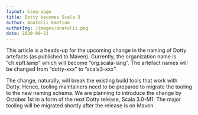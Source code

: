 ```yaml
---
layout: blog-page
title: Dotty becomes Scala 3
author: Anatolii Kmetiuk
authorImg: /images/anatolii.png
date: 2020-09-21
---
```


This article is a heads-up for the upcoming change in the naming of Dotty artefacts (as published to Maven). Currently, the organization name is “ch.epfl.lamp” which will become “org.scala-lang”. The artefact names will be changed from “dotty-xxx” to “scala3-xxx”.

The change, naturally, will break the existing build tools that work with Dotty. Hence, tooling maintainers need to be prepared to migrate the tooling to the new naming schema. We are planning to introduce the change by October 1st in a form of the next Dotty release, Scala 3.0-M1. The major tooling will be migrated shortly after the release is on Maven.
